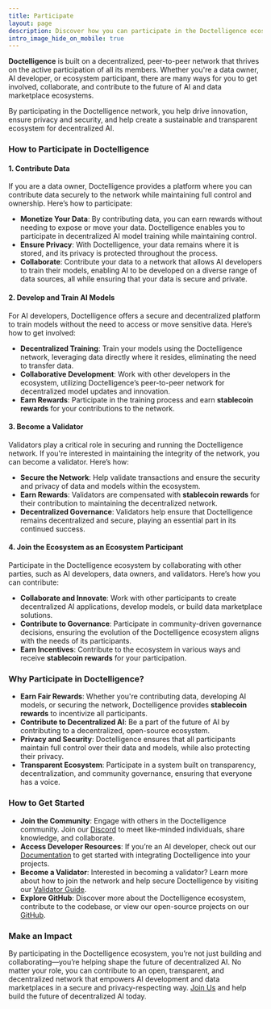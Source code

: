 ```yaml
---
title: Participate  
layout: page  
description: Discover how you can participate in the Doctelligence ecosystem and contribute to the future of decentralized AI and data marketplaces.  
intro_image_hide_on_mobile: true  
---
```


**Doctelligence** is built on a decentralized, peer-to-peer network that thrives on the active participation of all its members. Whether you're a data owner, AI developer, or ecosystem participant, there are many ways for you to get involved, collaborate, and contribute to the future of AI and data marketplace ecosystems. 

By participating in the Doctelligence network, you help drive innovation, ensure privacy and security, and help create a sustainable and transparent ecosystem for decentralized AI.

### How to Participate in Doctelligence

#### 1. Contribute Data
If you are a data owner, Doctelligence provides a platform where you can contribute data securely to the network while maintaining full control and ownership. Here’s how to participate:

- **Monetize Your Data**: By contributing data, you can earn rewards without needing to expose or move your data. Doctelligence enables you to participate in decentralized AI model training while maintaining control.
- **Ensure Privacy**: With Doctelligence, your data remains where it is stored, and its privacy is protected throughout the process.
- **Collaborate**: Contribute your data to a network that allows AI developers to train their models, enabling AI to be developed on a diverse range of data sources, all while ensuring that your data is secure and private.

#### 2. Develop and Train AI Models
For AI developers, Doctelligence offers a secure and decentralized platform to train models without the need to access or move sensitive data. Here’s how to get involved:

- **Decentralized Training**: Train your models using the Doctelligence network, leveraging data directly where it resides, eliminating the need to transfer data.
- **Collaborative Development**: Work with other developers in the ecosystem, utilizing Doctelligence’s peer-to-peer network for decentralized model updates and innovation.
- **Earn Rewards**: Participate in the training process and earn **stablecoin rewards** for your contributions to the network.

#### 3. Become a Validator
Validators play a critical role in securing and running the Doctelligence network. If you're interested in maintaining the integrity of the network, you can become a validator. Here’s how:

- **Secure the Network**: Help validate transactions and ensure the security and privacy of data and models within the ecosystem.
- **Earn Rewards**: Validators are compensated with **stablecoin rewards** for their contribution to maintaining the decentralized network.
- **Decentralized Governance**: Validators help ensure that Doctelligence remains decentralized and secure, playing an essential part in its continued success.

#### 4. Join the Ecosystem as an Ecosystem Participant
Participate in the Doctelligence ecosystem by collaborating with other parties, such as AI developers, data owners, and validators. Here’s how you can contribute:

- **Collaborate and Innovate**: Work with other participants to create decentralized AI applications, develop models, or build data marketplace solutions.
- **Contribute to Governance**: Participate in community-driven governance decisions, ensuring the evolution of the Doctelligence ecosystem aligns with the needs of its participants.
- **Earn Incentives**: Contribute to the ecosystem in various ways and receive **stablecoin rewards** for your participation.

### Why Participate in Doctelligence?

- **Earn Fair Rewards**: Whether you're contributing data, developing AI models, or securing the network, Doctelligence provides **stablecoin rewards** to incentivize all participants.
- **Contribute to Decentralized AI**: Be a part of the future of AI by contributing to a decentralized, open-source ecosystem.
- **Privacy and Security**: Doctelligence ensures that all participants maintain full control over their data and models, while also protecting their privacy.
- **Transparent Ecosystem**: Participate in a system built on transparency, decentralization, and community governance, ensuring that everyone has a voice.

### How to Get Started

- **Join the Community**: Engage with others in the Doctelligence community. Join our [Discord](https://discord.com/invite/doctelligence) to meet like-minded individuals, share knowledge, and collaborate.
- **Access Developer Resources**: If you’re an AI developer, check out our [Documentation](https://doctelligence.github.io/docs) to get started with integrating Doctelligence into your projects.
- **Become a Validator**: Interested in becoming a validator? Learn more about how to join the network and help secure Doctelligence by visiting our [Validator Guide](https://doctelligence.github.io/validators).
- **Explore GitHub**: Discover more about the Doctelligence ecosystem, contribute to the codebase, or view our open-source projects on our [GitHub](https://github.com/Doctelligence).

### Make an Impact

By participating in the Doctelligence ecosystem, you’re not just building and collaborating—you’re helping shape the future of decentralized AI. No matter your role, you can contribute to an open, transparent, and decentralized network that empowers AI development and data marketplaces in a secure and privacy-respecting way. [Join Us](https://doctelligence.github.io/contact/) and help build the future of decentralized AI today.
